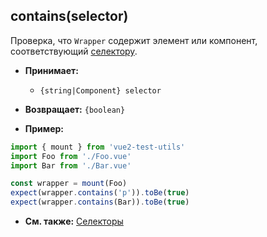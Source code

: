 ## contains(selector)

Проверка, что `Wrapper` содержит элемент или компонент, соответствующий [селектору](../selectors.md).

- **Принимает:**

  - `{string|Component} selector`

- **Возвращает:** `{boolean}`

- **Пример:**

```js
import { mount } from 'vue2-test-utils'
import Foo from './Foo.vue'
import Bar from './Bar.vue'

const wrapper = mount(Foo)
expect(wrapper.contains('p')).toBe(true)
expect(wrapper.contains(Bar)).toBe(true)
```

- **См. также:** [Селекторы](../selectors.md)
